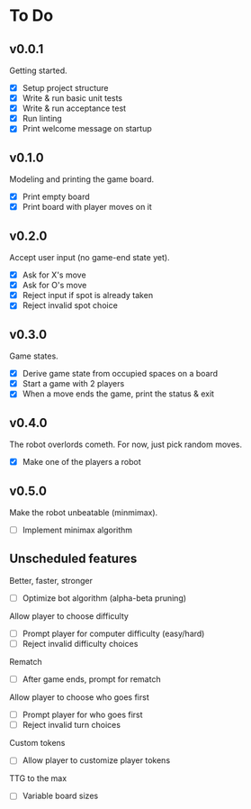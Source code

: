 # To Do

## v0.0.1
Getting started.

- [x] Setup project structure
- [x] Write & run basic unit tests
- [x] Write & run acceptance test
- [x] Run linting
- [x] Print welcome message on startup

## v0.1.0
Modeling and printing the game board.

- [x] Print empty board
- [x] Print board with player moves on it

## v0.2.0
Accept user input (no game-end state yet).

- [x] Ask for X's move
- [x] Ask for O's move
- [x] Reject input if spot is already taken
- [x] Reject invalid spot choice

## v0.3.0
Game states.

- [x] Derive game state from occupied spaces on a board
- [x] Start a game with 2 players
- [x] When a move ends the game, print the status & exit

## v0.4.0
The robot overlords cometh. For now, just pick random moves.

- [x] Make one of the players a robot

## v0.5.0
Make the robot unbeatable (minmimax).

- [ ] Implement minimax algorithm

## Unscheduled features
Better, faster, stronger
- [ ] Optimize bot algorithm (alpha-beta pruning)

Allow player to choose difficulty
- [ ] Prompt player for computer difficulty (easy/hard)
- [ ] Reject invalid difficulty choices

Rematch
- [ ] After game ends, prompt for rematch

Allow player to choose who goes first
- [ ] Prompt player for who goes first
- [ ] Reject invalid turn choices

Custom tokens
- [ ] Allow player to customize player tokens

TTG to the max
- [ ] Variable board sizes